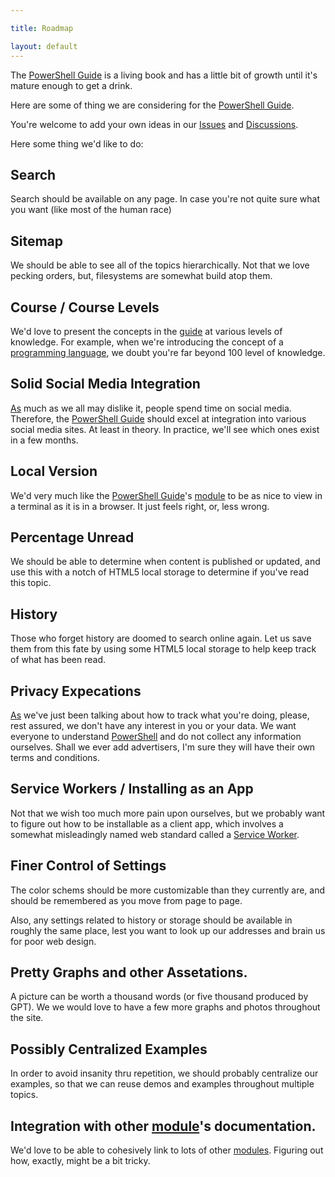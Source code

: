 ```yaml
---

title: Roadmap

layout: default
---
```


The [PowerShell Guide](/PowerShell/Guide) is a living book and has a little bit of growth until it's mature enough to get a drink.

Here are some of thing we are considering for the [PowerShell Guide](/PowerShell/Guide).

You're welcome to add your own ideas in our [Issues](https://github.com/PowerShellGuides/PowerShellGuide/issues)
and [Discussions](https://github.com/PowerShellGuides/PowerShellGuide/discussions).

Here some thing we'd like to do:


## Search

Search should be available on any page.  In case you're not quite sure what you want (like most of the human race)

## Sitemap

We should be able to see all of the topics hierarchically.  Not that we love pecking orders, but, filesystems are somewhat build atop them.

## Course / Course Levels

We'd love to present the concepts in the [guide](/PowerShell/Guide) at various levels of knowledge.  For example, when we're introducing the concept of a [programming language](/Languages/Programming-Languages), we doubt you're far beyond 100 level of knowledge.

## Solid Social Media Integration
[
As](/PowerShell/Operators/Type-Operators) much as we all may dislike it, people spend time on social media.  Therefore, the [PowerShell Guide](/PowerShell/Guide) should excel at integration into various social media sites.  At least in theory.  In practice, we'll see which ones exist in a few months.

## Local Version

We'd very much like the [PowerShell Guide](/PowerShell/Guide)'s [module](/PowerShell/Modules) to be as nice to view in a terminal as it is in a browser.  It just feels right, or, less wrong.

## Percentage Unread 

We should be able to determine when content is published or updated, and use this with a notch of HTML5 local storage to determine if you've read this topic.

## History

Those who forget history are doomed to search online again.  Let us save them from this fate by using some HTML5 local storage to help keep track of what has been read.

## Privacy Expecations
[
As](/PowerShell/Operators/Type-Operators) we've just been talking about how to track what you're doing, please, rest assured, we don't have any interest in you or your data.  We want everyone to understand [PowerShell](/PowerShell) and do not collect any information ourselves.  Shall we ever add advertisers, I'm sure they will have their own terms and conditions.

## Service Workers / Installing as an App

Not that we wish too much more pain upon ourselves, but we probably want to figure out how to be installable as a client app, which involves a somewhat misleadingly named web standard called a [Service Worker](https://developer.mozilla.org/en-US/docs/Web/API/Service_Worker_API).

## Finer Control of Settings

The color schems should be more customizable than they currently are, and should be remembered as you move from page to page.

Also, any settings related to history or storage should be available in roughly the same place, lest you want to look up our addresses and brain us for poor web design.

## Pretty Graphs and other Assetations.

A picture can be worth a thousand words (or five thousand produced by GPT).  We we would love to have a few more graphs and photos throughout the site.

## Possibly Centralized Examples

In order to avoid insanity thru repetition, we should probably centralize our examples, so that we can reuse demos and examples throughout multiple topics.

## Integration with other [module](/PowerShell/Modules)'s documentation.

We'd love to be able to cohesively link to lots of other [modules](/PowerShell/Modules).  Figuring out how, exactly, might be a bit tricky.
